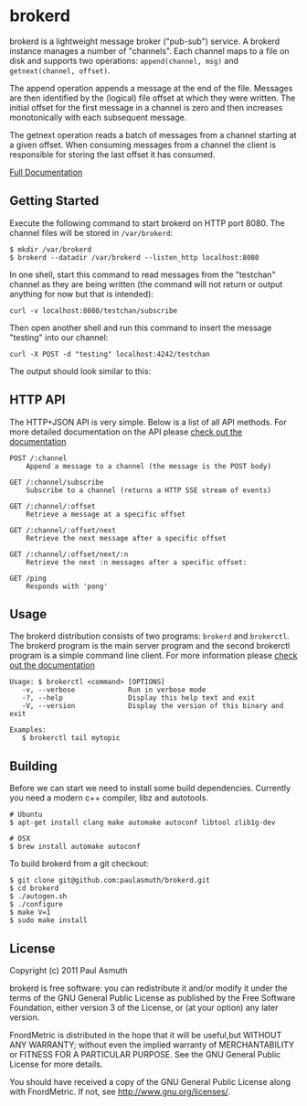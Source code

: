 brokerd
=======

brokerd is a lightweight message broker ("pub-sub") service. A brokerd instance
manages a number of "channels". Each channel maps to a file on disk and supports
two operations: `append(channel, msg)` and `getnext(channel, offset)`. 

The append operation appends a message at the end of the file. Messages are then
identified by the (logical) file offset at which they were written. The initial
offset for the first message in a channel is zero and then increases monotonically
with each subsequent message.

The getnext operation reads a batch of messages from a channel starting at a given
offset. When consuming messages from a channel the client is responsible for
storing the last offset it has consumed.

[Full Documentation](https://brokerd.org)


Getting Started
---------------

Execute the following command to start brokerd on HTTP port 8080. The channel
files will be stored in `/var/brokerd`:

    $ mkdir /var/brokerd
    $ brokerd --datadir /var/brokerd --listen_http localhost:8080

In one shell, start this command to read messages from the "testchan" channel
as they are being written (the command will not return or output anything for
now but that is intended):

    curl -v localhost:8080/testchan/subscribe

Then open another shell and run this command to insert the message "testing"
into our channel:

    curl -X POST -d "testing" localhost:4242/testchan

The output should look similar to this:


HTTP API
--------

The HTTP+JSON API is very simple. Below is a list of all API methods. For more
detailed documentation on the API please [check out the documentation](https://brokerd.org)

    POST /:channel
        Append a message to a channel (the message is the POST body)

    GET /:channel/subscribe
        Subscribe to a channel (returns a HTTP SSE stream of events)

    GET /:channel/:offset
        Retrieve a message at a specific offset

    GET /:channel/:offset/next
        Retrieve the next message after a specific offset

    GET /:channel/:offset/next/:n
        Retrieve the next :n messages after a specific offset:

    GET /ping
        Responds with 'pong'


Usage
-----

The brokerd distribution consists of two programs: `brokerd` and `brokerctl`.
The brokerd program is the main server program and the second brokerctl program
is a simple command line client. For more information please
[check out the documentation](https://brokerd.org)

    Usage: $ brokerctl <command> [OPTIONS]
       -v, --verbose             Run in verbose mode
       -?, --help                Display this help text and exit
       -V, --version             Display the version of this binary and exit

    Examples:
       $ brokerctl tail mytopic


Building
--------

Before we can start we need to install some build dependencies. Currently
you need a modern c++ compiler, libz and autotools.

    # Ubuntu
    $ apt-get install clang make automake autoconf libtool zlib1g-dev

    # OSX
    $ brew install automake autoconf

To build brokerd from a git checkout:

    $ git clone git@github.com:paulasmuth/brokerd.git
    $ cd brokerd
    $ ./autogen.sh
    $ ./configure
    $ make V=1
    $ sudo make install


License
-------

Copyright (c) 2011 Paul Asmuth

brokerd  is free software: you can redistribute it and/or modify it under
the terms of the GNU General Public License as published by the Free Software
Foundation, either version 3 of the License, or (at your option) any later
version.

FnordMetric is distributed in the hope that it will be useful,but WITHOUT ANY
WARRANTY; without even the implied warranty of MERCHANTABILITY or FITNESS FOR A
PARTICULAR PURPOSE. See the GNU General Public License for more details.

You should have received a copy of the GNU General Public License along with
FnordMetric. If not, see <http://www.gnu.org/licenses/>.

